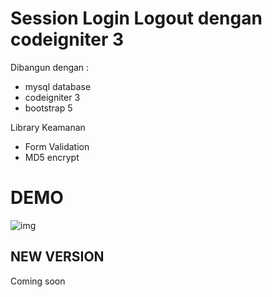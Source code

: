 # Session Login Logout dengan codeigniter 3


Dibangun dengan : 

- mysql database
- codeigniter 3
- bootstrap 5

Library Keamanan

- Form Validation
- MD5 encrypt

# DEMO

![img](https://i.ibb.co/kXsqGG8/Screenshot-from-2021-05-07-03-49-48.png)

## NEW VERSION

Coming soon
